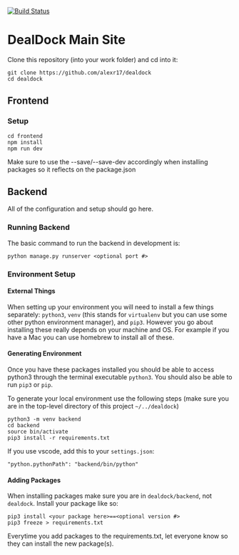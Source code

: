 [![Build Status](https://travis-ci.com/alexr17/dealdock.svg?token=eTSsnFCxpGUesGuyt7Xm&branch=master)](https://travis-ci.com/alexr17/dealdock)

# DealDock Main Site

Clone this repository (into your work folder) and cd into it:

```
git clone https://github.com/alexr17/dealdock
cd dealdock
```

## Frontend

### Setup

```
cd frontend
npm install
npm run dev
```

Make sure to use the --save/--save-dev accordingly when installing packages so it reflects on the package.json

## Backend

All of the configuration and setup should go here.

### Running Backend

The basic command to run the backend in development is:
```
python manage.py runserver <optional port #>
```

### Environment Setup

#### External Things

When setting up your environment you will need to install a few things separately: `python3`, `venv` (this stands for `virtualenv` but you can use some other python environment manager), and `pip3`. However you go about installing these really depends on your machine and OS. For example if you have a Mac you can use homebrew to install all of these.

#### Generating Environment

Once you have these packages installed you should be able to access python3 through the terminal executable `python3`. You should also be able to run `pip3` or `pip`.

To generate your local environment use the following steps (make sure you are in the top-level directory of this project `~/../dealdock`)

```
python3 -m venv backend
cd backend
source bin/activate
pip3 install -r requirements.txt
```

If you use vscode, add this to your `settings.json`:

```
"python.pythonPath": "backend/bin/python"
```

#### Adding Packages

When installing packages make sure you are in `dealdock/backend`, not `dealdock`. Install your package like so:

```
pip3 install <your package here>==<optional version #>
pip3 freeze > requirements.txt
```

Everytime you add packages to the requirements.txt, let everyone know so they can install the new package(s).
